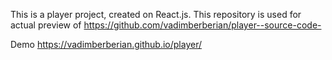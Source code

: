 This is a player project, created on React.js. This repository is used for actual preview of https://github.com/vadimberberian/player--source-code-

Demo https://vadimberberian.github.io/player/ 

